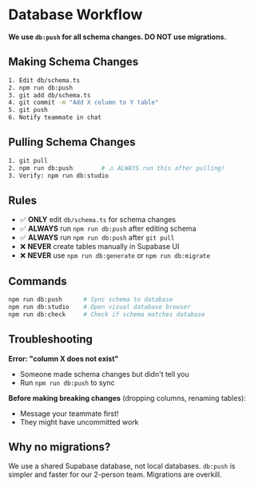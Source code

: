 # Database Workflow

**We use `db:push` for all schema changes. DO NOT use migrations.**

## Making Schema Changes

```bash
1. Edit db/schema.ts
2. npm run db:push
3. git add db/schema.ts
4. git commit -m "Add X column to Y table"
5. git push
6. Notify teammate in chat
```

## Pulling Schema Changes

```bash
1. git pull
2. npm run db:push        # ⚠️ ALWAYS run this after pulling!
3. Verify: npm run db:studio
```

## Rules

- ✅ **ONLY** edit `db/schema.ts` for schema changes
- ✅ **ALWAYS** run `npm run db:push` after editing schema
- ✅ **ALWAYS** run `npm run db:push` after `git pull`
- ❌ **NEVER** create tables manually in Supabase UI
- ❌ **NEVER** use `npm run db:generate` or `npm run db:migrate`

## Commands

```bash
npm run db:push      # Sync schema to database
npm run db:studio    # Open visual database browser
npm run db:check     # Check if schema matches database
```

## Troubleshooting

**Error: "column X does not exist"**
- Someone made schema changes but didn't tell you
- Run `npm run db:push` to sync

**Before making breaking changes** (dropping columns, renaming tables):
- Message your teammate first!
- They might have uncommitted work

## Why no migrations?

We use a shared Supabase database, not local databases. `db:push` is simpler and faster for our 2-person team. Migrations are overkill.

